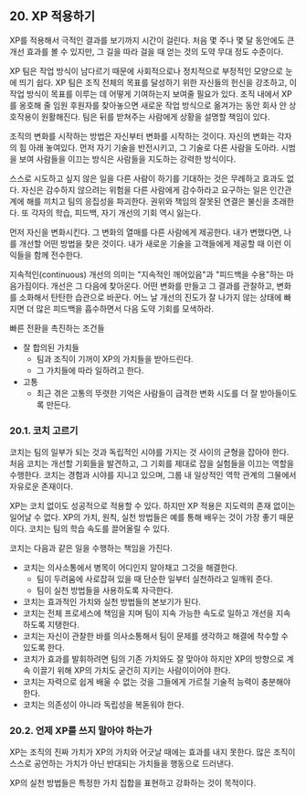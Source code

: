 
## 20. XP 적용하기

XP를 적용해서 극적인 결과를 보기까지 시간이 걸린다. 
처음 몇 주나 몇 달 동안에도 큰 개선 효과를 볼 수 있지만, 그 길을 따라 걸을 때 얻는 것의 도약 무대 정도 수준이다. 

XP 팀은 작업 방식이 남다르기 때문에 사회적으로나 정치적으로 부정적인 모양으로 눈에 띄기 쉽다. 
XP 팀은 조직 전체의 목표를 달성하기 위한 자신들의 헌신을 강조하고, 이 작업 방식이 목표를 이루는 데 어떻게 기여하는지 보여줄 필요가 있다. 
조직 내에서 XP를 옹호해 줄 임원 후원자를 찾아놓으면 새로운 작업 방식으로 옮겨가는 동안 회사 안 상호작용이 원활해진다. 
팀은 뒤를 받쳐주는 사람에게 상황을 설명할 책임이 있다. 

조직의 변화를 시작하는 방법은 자신부터 변화를 시작하는 것이다. 
자신의 변화는 각자의 힘 아래 놓여있다. 
먼저 자기 기술을 반전시키고, 그 기술로 다른 사람을 도아라. 
시범을 보여 사람들을 이끄는 방식은 사람들을 지도하는 강력한 방식이다. 

스스로 시도하고 싶지 않은 일을 다른 사람이 하기를 기대하는 것은 무례하고 효과도 없다. 
자신은 감수하지 않으려는 위험을 다른 사람에게 감수하라고 요구하는 일은 인간관계에 해를 끼치고 팀의 응집성을 파괴한다. 
권위와 책임의 잘못된 연결은 불신을 초래한다. 
또 각자의 학습, 피드백, 자기 개선의 기회 역시 잃는다. 

먼저 자신을 변화시킨다. 
그 변화의 열매를 다른 사람에게 제공한다. 
내가 변했다면, 나를 개선할 어떤 방법을 찾은 것이다. 
내가 새로운 기술을 고객들에게 제공할 때 이런 이익들을 함께 전수한다. 

지속적인(continuous) 개선의 의미는 "지속적인 깨어있음"과 "피드백을 수용"하는 마음가짐이다. 
개선은 그 다음에 찾아온다. 
어떤 변화를 만들고 그 결과를 관찰하고, 변화를 소화해서 탄탄한 습관으로 바꾼다. 
어느 날 개선의 진도가 잘 나가지 않는 상태에 빠지면 더 많은 피드백을 흡수하면서 다음 도약 기회를 모색하라. 

빠른 전환을 촉진하는 조건들

* 잘 합의된 가치들
    * 팀과 조직이 기꺼이 XP의 가치들을 받아드린다.
    * 그 가치들에 따라 일하려고 한다.
* 고통
    * 최근 겪은 고통의 뚜렷한 기억은 사람들이 급격한 변화 시도를 더 잘 받아들이도록 만든다.

### 20.1. 코치 고르기

코치는 팀의 일부가 되는 것과 독립적인 시야를 가지는 것 사이의 균형을 잡아야 한다. 
처음 코치는 개선할 기회들을 발견하고, 그 기회를 제대로 잡을 실험들을 이끄는 역할을 수행한다. 
코치는 경험과 시야를 지니고 있으며, 그룹 내 일상적인 역학 관계의 그물에서 자유로운 존재이다. 

XP는 코치 없이도 성공적으로 적용할 수 있다. 
하지만 XP 적용은 지도력의 존재 없이는 일어날 수 없다. 
XP의 가치, 원칙, 실천 방법들은 예를 통해 배우는 것이 가장 좋기 때문이다. 
코치는 팀의 학습 속도를 끌어올릴 수 있다. 

코치는 다음과 같은 일을 수행하는 책임을 가진다.

* 코치는 의사소통에서 병목이 어디인지 알아채고 그것을 해결한다. 
    * 팀이 두려움에 사로잡혀 있을 때 단순한 일부터 실천하라고 일깨워 준다. 
    * 팀이 실천 방법들을 사용하도록 자극한다. 
* 코치는 효과적인 가치와 실천 방법들의 본보기가 된다. 
* 코치는 전체 프로세스에 책임을 지며 팀이 지속 가능한 속도로 일하고 개선을 지속하도록 지탱한다. 
* 코치는 자신이 관찰한 바를 의사소통해서 팀이 문제를 생각하고 해결에 착수할 수 있도록 한다. 
* 코치가 효과를 발휘하려면 팀의 기존 가치와도 잘 맞아야 하지만 XP의 방향으로 계속 이끌기 위해 XP의 가치도 굳건히 지키는 사람이이어야 한다.
* 코치는 자력으로 쉽게 배울 수 없는 것을 그들에게 가르칠 기술적 능력이 충분해야 한다. 
* 코치는 의존성이 아니라 독립성을 복돋워야 한다. 

### 20.2. 언제 XP를 쓰지 말아야 하는가

XP는 조직의 진짜 가치가 XP의 가치와 어긋날 때에는 효과를 내지 못한다. 
많은 조직이 스스로 공언하는 가치가 아닌 반대되는 가치들을 행동으로 드러낸다. 

XP의 실천 방법들은 특정한 가치 집합을 표현하고 강화하는 것이 목적이다. 
